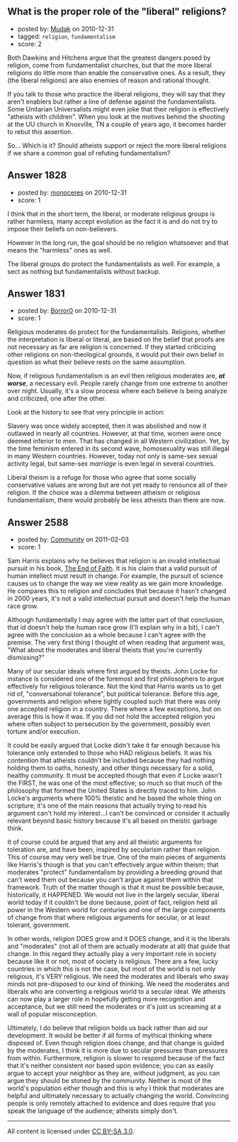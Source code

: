 ## What is the proper role of the "liberal" religions?

- posted by: [Mudak](https://stackexchange.com/users/-1/205-mudak) on 2010-12-31
- tagged: `religion`, `fundamentalism`
- score: 2

Both Dawkins and Hitchens argue that the greatest dangers posed by religion, come from fundamentalist churches, but that the more liberal religions do little more than enable the conservative ones. As a result, they (the liberal religions) are also enemies of reason and rational thought. 

If you talk to those who practice the liberal religions, they will say that they aren't enablers but rather a line of defense against the fundamentalists. Some Unitarian Universalists might even joke that their religion is effectively "atheists with children". When you look at the motives behind the shooting at the UU church in Knoxville, TN a couple of years ago, it becomes harder to rebut this assertion. 

So...  Which is it?  Should atheists support or reject the more liberal religions if we share a common goal of refuting fundamentalism?


## Answer 1828

- posted by: [monoceres](https://stackexchange.com/users/-1/548-monoceres) on 2010-12-31
- score: 1

I think that in the short term, the liberal, or moderate religious groups is rather harmless, many accept evolution as the fact it is and do not try to impose their beliefs on non-believers.

However in the long run, the goal should be no religion whatsoever and that means the "harmless" ones as well.

The liberal groups do protect the fundamentalists as well. For example, a sect as nothing but fundamentalists without backup. 


## Answer 1831

- posted by: [Borror0](https://stackexchange.com/users/-1/484-borror0) on 2010-12-31
- score: 1

Religious moderates do protect for the fundamentalists. Religions, whether the interpretation is liberal or literal, are based on the belief that proofs are not necessary as far are religion is concerned. If they started criticizing other religions on non-theological grounds, it would put their own belief in question as what their believe rests on the same assumption.

Now, if religious fundamentalism is an evil then religious moderates are, ***at worse***, a necessary evil. People rarely change from one extreme to another over night. Usually, it's a slow process where each believe is being analyze and criticized, one after the other. 

Look at the history to see that very principle in action:

Slavery was once widely accepted, then it was abolished and now it outlawed in nearly all countries. However, at that time, women were once deemed inferior to men. That has changed in all Western civilization. Yet, by the time feminism entered in its second wave, homosexuality was still illegal in many Western countries. However, today not only is same-sex sexual activity legal, but same-sex *marriage* is even legal in several countries.

Liberal theism is a refuge for those who agree that some socially conservative values are wrong but are not yet ready to renounce all of their religion. If the choice was a dilemma between atheism or religious fundamentalism, there would probably be less atheists than there are now.


## Answer 2588

- posted by: [Community](https://stackexchange.com/users/-1/-1-community) on 2011-02-03
- score: 1

Sam Harris explains why he believes that religion is an invalid intellectual pursuit in his book, <u>The End of Faith</u>.  It is his claim that a valid pursuit of human intellect must result in change.  For example, the pursuit of science causes us to change the way we view reality as we gain more knowledge.  He compares this to religion and concludes that because it hasn't changed in 2000 years, it's not a valid intellectual pursuit and doesn't help the human race grow.

Although fundamentally I may agree with the latter part of that conclusion, that id doesn't help the human race grow (I'll explain why in a bit), I can't agree with the conclusion as a whole because I can't agree with the premise.  The very first thing I thought of when reading that argument was, "What about the moderates and liberal theists that you're currently dismissing?"

Many of our secular ideals where first argued by theists.  John Locke for instance is considered one of the foremost and first philosophers to argue effectively for religious tolerance.  Not the kind that Harris wants us to get rid of, "conversational tolerance", but political tolerance.  Before this age, governments and religion where tightly coupled such that there was only one accepted religion in a country.  There where a few exceptions, but on average this is how it was.  If you did not hold the accepted religion you where often subject to persecution by the government, possibly even torture and/or execution.

It could be easily argued that Locke didn't take it far enough because his tolerance only extended to those who HAD religious beliefs.  It was his contention that atheists couldn't be included because they had nothing holding them to oaths, honesty, and other things necessary for a solid, healthy community.  It must be accepted though that even if Locke wasn't the FIRST, he was one of the most effective; so much so that much of the philosophy that formed the United States is directly traced to him.  John Locke's arguments where 100% theistic and he based the whole thing on scripture; it's one of the main reasons that actually trying to read his argument can't hold my interest...I can't be convinced or consider it actually relevant beyond basic history because it's all based on theistic garbage think.

It of course could be argued that any and all theistic arguments for toleration are, and have been, inspired by secularism rather than religion.  This of course may very well be true.  One of the main pieces of arguments like Harris's though is that you can't effectively argue within theism; that moderates "protect" fundamentalism by providing a breeding ground that can't weed them out because you can't argue against them within that framework.  Truth of the matter though is that it must be possible because, historically, it HAPPENED.  We would not live in the largely secular, liberal world today if it couldn't be done because, point of fact, religion held all power in the Western world for centuries and one of the large components of change from that where religious arguments for secular, or at least tolerant, government.

In other words, religion DOES grow and it DOES change, and it is the liberals and "moderates" (not all of them are actually moderate at all) that guide that change.  In this regard they actually play a very important role in society because like it or not, most of society is religious.  There are a few, lucky countries in which this is not the case, but most of the world is not only religious, it's VERY religious.  We need the moderates and liberals who sway minds not pre-disposed to our kind of thinking.  We need the moderates and liberals who are converting a religious world to a secular ideal.  We atheists can now play a larger role in hopefully getting more recognition and acceptance, but we still need the moderates or it's just us screaming at a wall of popular misconception.

Ultimately, I do believe that religion holds us back rather than aid our development.  It would be better if all forms of mythical thinking where disposed of.  Even though religion does change, and that change is guided by the moderates, I think it is more due to secular pressures than pressures from within.  Furthermore, religion is slower to respond because of the fact that it's neither consistent nor based upon evidence; you can as easily argue to accept your neighbor as they are, without judgment, as you can argue they should be stoned by the community.  Neither is most of the world's population either though and this is why I think that moderates are helpful and ultimately necessary to actually changing the world.  Convincing people is only remotely attached to evidence and does require that you speak the language of the audience;  atheists simply don't.



---

All content is licensed under [CC BY-SA 3.0](https://creativecommons.org/licenses/by-sa/3.0/).

